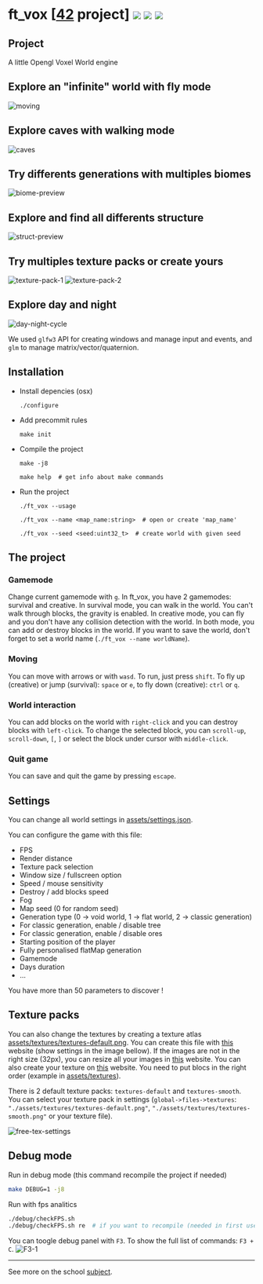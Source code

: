 # ft_vox [[42](https://www.42.fr/) project] ![](https://github.com/zer0nim/ft_vox/workflows/make/badge.svg) ![](https://github.com/zer0nim/ft_vox/workflows/linter/badge.svg) ![](https://github.com/zer0nim/ft_vox/workflows/ft_vox/badge.svg)

## Project
A little Opengl Voxel World engine

## Explore an "infinite" world with fly mode
![moving](/assets/GIFs/moving.gif)
## Explore caves with walking mode
![caves](/assets/GIFs/survival-caves.gif)
## Try differents generations with multiples biomes
![biome-preview](/assets/imgs/biome-preview.png)
## Explore and find all differents structure
![struct-preview](/assets/imgs/struct-preview.png)
## Try multiples texture packs or create yours
![texture-pack-1](/assets/imgs/smooth-preview.png)
![texture-pack-2](/assets/imgs/texture-blocks.png)
## Explore day and night
![day-night-cycle](/assets/imgs/day-night-cycle.png)

We used `glfw3` API for creating windows and manage input and events,
and `glm` to manage matrix/vector/quaternion.

## Installation

- Install depencies (osx)

	```./configure```

- Add precommit rules

	```make init```

- Compile the project

	```make -j8```

	```make help  # get info about make commands```
- Run the project

	```./ft_vox --usage```

	```./ft_vox --name <map_name:string>  # open or create 'map_name'```

	```./ft_vox --seed <seed:uint32_t>  # create world with given seed```

## The project

### Gamemode

Change current gamemode with `g`.
In ft_vox, you have 2 gamemodes: survival and creative.
In survival mode, you can walk in the world. You can't walk through blocks, the gravity is enabled.
In creative mode, you can fly and you don't have any collision detection with the world.
In both mode, you can add or destroy blocks in the world. If you want to save the world, don't forget to set a world name (`./ft_vox --name worldName`).

### Moving

You can move with arrows or with `wasd`. To run, just press `shift`.
To fly up (creative) or jump (survival): `space` or `e`, to fly down (creative): `ctrl` or `q`.

### World interaction

You can add blocks on the world with `right-click` and you can destroy blocks with `left-click`.
To change the selected block, you can `scroll-up`, `scroll-down`, `[`, `]` or select the block under cursor with `middle-click`.

### Quit game

You can save and quit the game by pressing `escape`.

## Settings

You can change all world settings in [assets/settings.json](assets/settings.json).

You can configure the game with this file:
- FPS
- Render distance
- Texture pack selection
- Window size / fullscreen option
- Speed / mouse sensitivity
- Destroy / add blocks speed
- Fog
- Map seed (0 for random seed)
- Generation type (0 -> void world, 1 -> flat world, 2 -> classic generation)
- For classic generation, enable / disable tree
- For classic generation, enable / disable ores
- Starting position of the player
- Fully personalised flatMap generation
- Gamemode
- Days duration
- ...

You have more than 50 parameters to discover !

## Texture packs
You can also change the textures by creating a texture atlas [assets/textures/textures-default.png](assets/textures/textures-default.png).
You can create this file with [this](http://free-tex-packer.com/app/) website (show settings in the image bellow).
If the images are not in the right size (32px), you can resize all your images in [this](https://www.birme.net/?target_width=32&target_height=32&quality=0) website.
You can also create your texture on [this](https://www.pixilart.com/draw?ref=home-page) website.
You need to put blocs in the right order (example in [assets/textures](assets/textures)).

There is 2 default texture packs: `textures-default` and `textures-smooth`.
You can select your texture pack in settings (`global->files->textures`: `"./assets/textures/textures-default.png"`, `"./assets/textures/textures-smooth.png"` or your texture file).

![free-tex-settings](/assets/imgs/free-tex-settings.png)

## Debug mode

Run in debug mode (this command recompile the project if needed)
``` sh
make DEBUG=1 -j8
```

Run with fps analitics
``` sh
./debug/checkFPS.sh
./debug/checkFPS.sh re  # if you want to recompile (needed in first use)
```

You can toogle debug panel with `F3`.
To show the full list of commands: `F3 + C`.
![F3-1](/assets/imgs/F3-1.png)

---

See more on the school [subject](ft_vox.fr.pdf).
